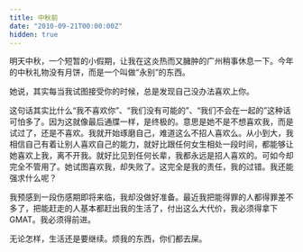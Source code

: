 ```yaml
---
title: 中秋前
date: "2010-09-21T00:00:00Z"
hidden: true
---
```

明天中秋，一个短暂的小假期，让我在这炎热而又臃肿的广州稍事休息一下。今年的中秋礼物没有月饼，而是一个叫做“永别”的东西。

她说，其实每当我试图接受你的时候，总是发现自己没办法喜欢上你。

这句话其实比什么“我不喜欢你”、“我们没有可能的”、“我们不会在一起的”这种话可怕多了。因为这就像最后通牒一样，是终极的。意思是她不是不想喜欢我，而是试过了，还是不喜欢。我就开始琢磨自己，难道这么不招人喜欢么。从小到大，我相信自己有着让别人喜欢自己的能力，就好比跟任何女生相处一段时间，都能够让她喜欢上我，离不开我。就好比见到任何长辈，我都永远是招人喜欢的。可如今却完全不管用了。她试图喜欢我，却失败了。这完全是我的责任，我的过错。我还能强求什么呢？

我预感到一段伤感期即将来临，我却没做好准备。最近我把能得罪的人都得罪差不多了，把能赶走的人基本都赶出我的生活了，付出这么大代价，我必须得拿下GMAT。我必须得前进。

无论怎样，生活还是要继续。烦我的东西，你们都去屎。